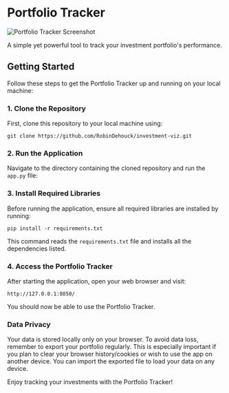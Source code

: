 # Portfolio Tracker

![Portfolio Tracker Screenshot](https://i.ibb.co/84wKjN6/Screen-Shot-2024-01-30-at-17-07-41.png)

A simple yet powerful tool to track your investment portfolio's performance.

## Getting Started

Follow these steps to get the Portfolio Tracker up and running on your local machine:

### 1. Clone the Repository

First, clone this repository to your local machine using:

```
git clone https://github.com/RobinDehouck/investment-viz.git
```


### 2. Run the Application

Navigate to the directory containing the cloned repository and run the `app.py` file:

### 3. Install Required Libraries

Before running the application, ensure all required libraries are installed by running:

```
pip install -r requirements.txt
```

This command reads the `requirements.txt` file and installs all the dependencies listed.

### 4. Access the Portfolio Tracker

After starting the application, open your web browser and visit:

```
http://127.0.0.1:8050/
```

You should now be able to use the Portfolio Tracker.

### Data Privacy

Your data is stored locally only on your browser. To avoid data loss, remember to export your portfolio regularly. This is especially important if you plan to clear your browser history/cookies or wish to use the app on another device. You can import the exported file to load your data on any device.

Enjoy tracking your investments with the Portfolio Tracker!
